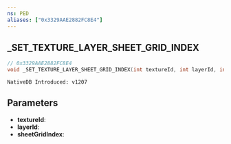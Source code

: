 ```yaml
---
ns: PED
aliases: ["0x3329AAE2882FC8E4"]
---
```

## _SET_TEXTURE_LAYER_SHEET_GRID_INDEX

```c
// 0x3329AAE2882FC8E4
void _SET_TEXTURE_LAYER_SHEET_GRID_INDEX(int textureId, int layerId, int sheetGridIndex);
```

```
NativeDB Introduced: v1207
```

## Parameters
* **textureId**:
* **layerId**:
* **sheetGridIndex**:

